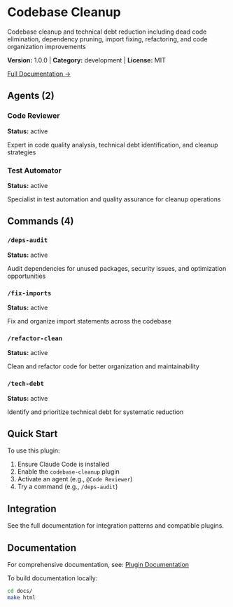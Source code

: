 # Codebase Cleanup

Codebase cleanup and technical debt reduction including dead code elimination, dependency pruning, import fixing, refactoring, and code organization improvements

**Version:** 1.0.0 | **Category:** development | **License:** MIT

[Full Documentation →](https://myclaude.readthedocs.io/en/latest/plugins/codebase-cleanup.html)

## Agents (2)

### Code Reviewer

**Status:** active

Expert in code quality analysis, technical debt identification, and cleanup strategies

### Test Automator

**Status:** active

Specialist in test automation and quality assurance for cleanup operations

## Commands (4)

### `/deps-audit`

**Status:** active

Audit dependencies for unused packages, security issues, and optimization opportunities

### `/fix-imports`

**Status:** active

Fix and organize import statements across the codebase

### `/refactor-clean`

**Status:** active

Clean and refactor code for better organization and maintainability

### `/tech-debt`

**Status:** active

Identify and prioritize technical debt for systematic reduction

## Quick Start

To use this plugin:

1. Ensure Claude Code is installed
2. Enable the `codebase-cleanup` plugin
3. Activate an agent (e.g., `@Code Reviewer`)
4. Try a command (e.g., `/deps-audit`)

## Integration

See the full documentation for integration patterns and compatible plugins.

## Documentation

For comprehensive documentation, see: [Plugin Documentation](https://myclaude.readthedocs.io/en/latest/plugins/codebase-cleanup.html)

To build documentation locally:

```bash
cd docs/
make html
```
